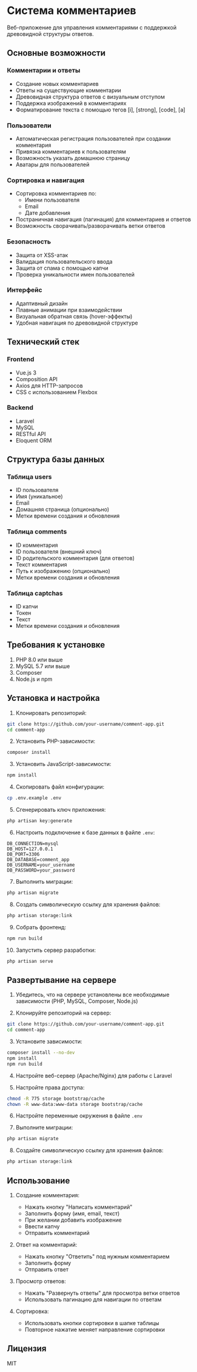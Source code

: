 # Система комментариев

Веб-приложение для управления комментариями с поддержкой древовидной структуры ответов.

## Основные возможности

### Комментарии и ответы
- Создание новых комментариев
- Ответы на существующие комментарии
- Древовидная структура ответов с визуальным отступом
- Поддержка изображений в комментариях
- Форматирование текста с помощью тегов [i], [strong], [code], [a]

### Пользователи
- Автоматическая регистрация пользователей при создании комментария
- Привязка комментариев к пользователям
- Возможность указать домашнюю страницу
- Аватары для пользователей

### Сортировка и навигация
- Сортировка комментариев по:
  - Имени пользователя
  - Email
  - Дате добавления
- Постраничная навигация (пагинация) для комментариев и ответов
- Возможность сворачивать/разворачивать ветки ответов

### Безопасность
- Защита от XSS-атак
- Валидация пользовательского ввода
- Защита от спама с помощью капчи
- Проверка уникальности имен пользователей

### Интерфейс
- Адаптивный дизайн
- Плавные анимации при взаимодействии
- Визуальная обратная связь (hover-эффекты)
- Удобная навигация по древовидной структуре

## Технический стек

### Frontend
- Vue.js 3
- Composition API
- Axios для HTTP-запросов
- CSS с использованием Flexbox

### Backend
- Laravel
- MySQL
- RESTful API
- Eloquent ORM

## Структура базы данных

### Таблица users
- ID пользователя
- Имя (уникальное)
- Email
- Домашняя страница (опционально)
- Метки времени создания и обновления

### Таблица comments
- ID комментария
- ID пользователя (внешний ключ)
- ID родительского комментария (для ответов)
- Текст комментария
- Путь к изображению (опционально)
- Метки времени создания и обновления

### Таблица captchas
- ID капчи
- Токен
- Текст
- Метки времени создания и обновления

## Требования к установке

1. PHP 8.0 или выше
2. MySQL 5.7 или выше
3. Composer
4. Node.js и npm

## Установка и настройка

1. Клонировать репозиторий:
```bash
git clone https://github.com/your-username/comment-app.git
cd comment-app
```

2. Установить PHP-зависимости:
```bash
composer install
```

3. Установить JavaScript-зависимости:
```bash
npm install
```

4. Скопировать файл конфигурации:
```bash
cp .env.example .env
```

5. Сгенерировать ключ приложения:
```bash
php artisan key:generate
```

6. Настроить подключение к базе данных в файле `.env`:
```env
DB_CONNECTION=mysql
DB_HOST=127.0.0.1
DB_PORT=3306
DB_DATABASE=comment_app
DB_USERNAME=your_username
DB_PASSWORD=your_password
```

7. Выполнить миграции:
```bash
php artisan migrate
```

8. Создать символическую ссылку для хранения файлов:
```bash
php artisan storage:link
```

9. Собрать фронтенд:
```bash
npm run build
```

10. Запустить сервер разработки:
```bash
php artisan serve
```

## Развертывание на сервере

1. Убедитесь, что на сервере установлены все необходимые зависимости (PHP, MySQL, Composer, Node.js)

2. Клонируйте репозиторий на сервер:
```bash
git clone https://github.com/your-username/comment-app.git
cd comment-app
```

3. Установите зависимости:
```bash
composer install --no-dev
npm install
npm run build
```

4. Настройте веб-сервер (Apache/Nginx) для работы с Laravel

5. Настройте права доступа:
```bash
chmod -R 775 storage bootstrap/cache
chown -R www-data:www-data storage bootstrap/cache
```

6. Настройте переменные окружения в файле `.env`

7. Выполните миграции:
```bash
php artisan migrate
```

8. Создайте символическую ссылку для хранения файлов:
```bash
php artisan storage:link
```

## Использование

1. Создание комментария:
   - Нажать кнопку "Написать комментарий"
   - Заполнить форму (имя, email, текст)
   - При желании добавить изображение
   - Ввести капчу
   - Отправить комментарий

2. Ответ на комментарий:
   - Нажать кнопку "Ответить" под нужным комментарием
   - Заполнить форму
   - Отправить ответ

3. Просмотр ответов:
   - Нажать "Развернуть ответы" для просмотра ветки ответов
   - Использовать пагинацию для навигации по ответам

4. Сортировка:
   - Использовать кнопки сортировки в шапке таблицы
   - Повторное нажатие меняет направление сортировки

## Лицензия

MIT

